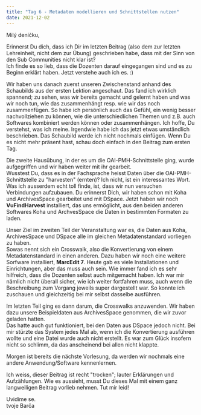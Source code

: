 ```yaml
---
title: "Tag 6 - Metadaten modellieren und Schnittstellen nutzen"
date: 2021-12-02
---
```


Milý deníčku,

Erinnerst Du dich, dass ich Dir im letzten Beitrag (also dem zur letzten Lehreinheit, nicht dem zur Übung) geschrieben habe, dass mit der Sinn von den Sub Communities nicht klar ist? <br>
Ich finde es so lieb, dass die Dozenten darauf eingegangen sind und es zu Beginn erklärt haben. Jetzt verstehe auch ich es. :)

Wir haben uns danach zuerst unseren Zwischenstand anhand des Schaubilds aus der ersten Lektion angeschaut. Das fand ich wirklich spannend; zu sehen, was wir bereits gemacht 
und gelernt haben und was wir noch tun, wie das zusammenhängt resp. wie wir das noch zusammenfügen. So habe ich persönlich auch das Gefühl, ein wenig besser nachvollziehen zu können, wie die unterschiedlichen Themen und z.B. auch Softwares kombiniert werden können oder zusammenhängen. Ich hoffe, Du verstehst, was ich meine. Irgendwie habe ich das jetzt etwas umständlich beschrieben. Das Schaubild werde ich nicht nochmals einfügen. Wenn Du es nicht mehr präsent hast, schau doch einfach in den Beitrag zum ersten Tag.<br>

Die zweite Hausübung, in der es um die OAI-PMH-Schnittstelle ging, wurde aufgegriffen und wir haben weiter mit ihr gearbeit. <br>
Wusstest Du, dass es in der Fachsprache heisst Daten über die OAI-PMH-Schnittstelle zu "harvesten" (ernten)? Ich nicht, ist ein interessantes Wort. <br>
Was ich ausserdem echt toll finde, ist, dass wir nun versuchen Verbindungen aufzubauen. Du erinnerst Dich, wir haben schon mit Koha und ArchivesSpace gearbeitet und mit DSpace. Jetzt haben wir noch **VuFindHarvest** installiert, das uns ermöglicht, aus den beiden anderen Softwares Koha und ArchvesSpace die Daten in bestimmten Formaten zu laden.

Unser Ziel im zweiten Teil der Veranstaltung war es, die Daten aus Koha, ArchivesSpace und DSpace alle im gleichen Metadatenstandard vorliegen zu haben. <br>
Sowas nennt sich ein Crosswalk, also die Konvertierung von einem Metadatenstandard in einen anderen. Dazu haben wir noch eine weitere Sorfware installiert, **MarcEdit 7**.
Heute gab es viele Installationen und Einrichtungen, aber das muss auch sein. Wie immer fand ich es sehr hilfreich, dass die Dozenten selbst auch mitgemacht haben. Ich war mir
nämlich nicht überall sicher, wie ich weiter fortfahren muss, auch wenn die Beschreibung zum Vorgang jeweils super dargestellt war. So konnte ich zuschauen und gleichzeitig bei mir selbst dasselbe ausführen.

Im letzten Teil ging es dann darum, die Crosswalks anzuwenden. Wir haben dazu unsere Beispieldaten aus ArchivesSpace genommen, die wir zuvor geladen hatten. <br>
Das hatte auch gut funktioniert, bei den Daten aus DSpace jedoch nicht. Bei mir stürzte das System jedes Mal ab, wenn ich die Konvertierung ausführen wollte und eine Datei
wurde auch nicht erstellt. Es war zum Glück insofern nicht so schlimm, da das anscheinend bei allen nicht klappte.

Morgen ist bereits die nächste Vorlesung, da werden wir nochmals eine andere Anwendung/Software kennenlernen.

Ich weiss, dieser Beitrag ist recht "trocken"; lauter Erklärungen und Aufzählungen. Wie es aussieht, musst Du dieses Mal mit einem ganz langweiligen Beitrag vorlieb nehmen. Tut mir leid!

Uvidíme se. <br>
tvoje Barča
